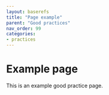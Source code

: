 ```yaml
---
layout: baserefs
title: "Page example"
parent: "Good practices"
nav_order: 99
categories:
- practices
---
```


# Example page

This is an example good practice page.